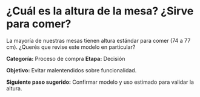 # ¿Cuál es la altura de la mesa? ¿Sirve para comer?

La mayoría de nuestras mesas tienen altura estándar para comer (74 a 77 cm). ¿Querés que revise este modelo en particular?

**Categoría:** Proceso de compra
**Etapa:** Decisión

**Objetivo:** Evitar malentendidos sobre funcionalidad.

**Siguiente paso sugerido:** Confirmar modelo y uso estimado para validar la altura.
